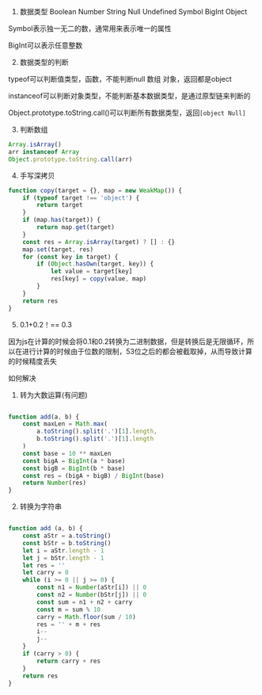 1. 数据类型
Boolean Number String Null Undefined Symbol BigInt Object

Symbol表示独一无二的数，通常用来表示唯一的属性

BigInt可以表示任意整数

2. 数据类型的判断

typeof可以判断值类型，函数，不能判断null 数组 对象，返回都是object

instanceof可以判断对象类型，不能判断基本数据类型，是通过原型链来判断的

Object.prototype.toString.call()可以判断所有数据类型，返回`[object Null]`

3. 判断数组

```js
Array.isArray()
arr instanceof Array
Object.prototype.toString.call(arr)
```
4. 手写深拷贝
```js
function copy(target = {}, map = new WeakMap()) {
	if (typeof target !== 'object') {
		return target
	}
	if (map.has(target)) {
		return map.get(target)
	}
	const res = Array.isArray(target) ? [] : {}
	map.set(target, res)
	for (const key in target) {
		if (Object.hasOwn(target, key)) {
			let value = target[key]
			res[key] = copy(value, map)
		}
	}
	return res
}

```
5. 0.1+0.2！== 0.3

因为js在计算的时候会将0.1和0.2转换为二进制数据，但是转换后是无限循环，所以在进行计算的时候由于位数的限制，53位之后的都会被截取掉，从而导致计算的时候精度丢失

如何解决
1. 转为大数运算(有问题)
```js

function add(a, b) {
	const maxLen = Math.max(
		a.toString().split('.')[1].length,
		b.toString().split('.')[1].length
	)
	const base = 10 ** maxLen
	const bigA = BigInt(a * base)
	const bigB = BigInt(b * base)
	const res = (bigA + bigB) / BigInt(base)
	return Number(res)
}

```
2. 转换为字符串
```js

function add (a, b) {
	const aStr = a.toString()
	const bStr = b.toString()
	let i = aStr.length - 1
	let j = bStr.length - 1
	let res = ''
	let carry = 0
	while (i >= 0 || j >= 0) {
		const n1 = Number(aStr[i]) || 0
		const n2 = Number(bStr[j]) || 0
		const sum = n1 + n2 + carry
		const m = sum % 10
		carry = Math.floor(sum / 10)
		res = '' + m + res
		i--
		j--
	}
	if (carry > 0) {
		return carry + res
	}
	return res
}

```
